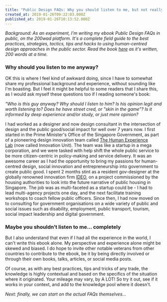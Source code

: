 ```yaml
---
title: "Public Design FAQs: Why you should listen to me, but not really"
created_at: 2019-01-26T09:22:03.000Z
published_at: 2019-01-26T10:13:52.000Z
---
```

_Background: As an experiment, I'm writing my ebook Public Design FAQs in public, on the 200wad platform. It's a complete field guide to the best practices, strategies, tactics, tips and hacks to using human-centred design approaches in the public sector. Read the book [here](https://200wordsaday.com/search?category=publicdesignfaqs) as it's written, 200 words at a time._

  

### Why should you listen to me anyway?

OK this is where I feel kind of awkward doing, since I have to somewhat share my professional background and experience, without sounding like I'm boasting. But I feel it might be helpful to some readers that I share this, as I would ask myself these questions too if I reading someone's book: 

  

_"Who is this guy anyway? Why should I listen to him? Is his opinion legit and worth listening to? Does he have street cred, or "skin in the game"? Is it informed by deep experience and/or study, or just mere opinion?_  

  

I had worked as a designer and now design consultant in the intersection of design and the public good/social impact for well over 7 years now. I first started in the Prime Minister's Office of the Singapore Government, as part of a pioneering design innovation team called [The Human Experience Lab](http://www.challenge.gov.sg/print/feature/the-he%28art%29-of-designing-policies) (now called Innovation Unit). The team was like a startup in a mega corporation, and we were tasked with help shift the whole public service to be more citizen-centric in policy-making and service delivery. It was an awesome career as I had the opportunity to bring my passions for human-centred design, social innovation and entrepreneurship into government to create public good. I spent 2 months stint as a resident gov-designer at the globally renowned innovation firm [IDEO](http://www.ideo.com/), on a project commissioned by the housing authorities to look into the future narrative of public housing in Singapore. The job was as multi-faceted as a startup could be - I had to lead multi-agency projects one day, and the next facilitate training workshops to coach fellow public officers. Since then, I had now moved on to consulting for government organisations on a wide variety of public and social issues such as disability, employment, public transport, tourism, social impact leadership and digital government. 

### Maybe you shouldn’t listen to me... completely  

But I also understand that even if I had all the experience in the world, I can't write this ebook alone. My perspective and experience alone might be skewed and biased. I do hope to invite other notable veterans from other countries to contribute to the ebook, be it by being directly involved or through their own books, talks, articles, or social media posts.

  

Of course, as with any best practices, tips and tricks of any trade, the knowledge is highly contextual and based on the specifics of the situation where it originated. Your mileage may vary, by A LOT! So try it out, see if it works in your context, and add to the knowledge pool where it doesn't. 

  

_Next: finally, we can start on the actual FAQs themselves..._
